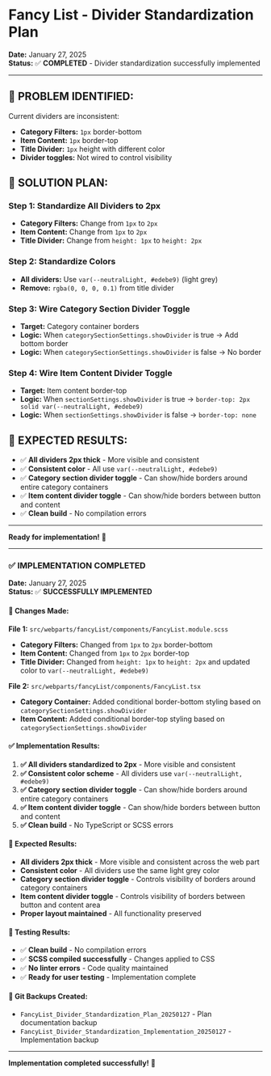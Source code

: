 # Fancy List - Divider Standardization Plan

**Date:** January 27, 2025  
**Status:** ✅ **COMPLETED** - Divider standardization successfully implemented

---

## **🎯 PROBLEM IDENTIFIED:**

Current dividers are inconsistent:
- **Category Filters:** `1px` border-bottom
- **Item Content:** `1px` border-top  
- **Title Divider:** `1px` height with different color
- **Divider toggles:** Not wired to control visibility

## **🔧 SOLUTION PLAN:**

### **Step 1: Standardize All Dividers to 2px**
- **Category Filters:** Change from `1px` to `2px`
- **Item Content:** Change from `1px` to `2px`
- **Title Divider:** Change from `height: 1px` to `height: 2px`

### **Step 2: Standardize Colors**
- **All dividers:** Use `var(--neutralLight, #edebe9)` (light grey)
- **Remove:** `rgba(0, 0, 0, 0.1)` from title divider

### **Step 3: Wire Category Section Divider Toggle**
- **Target:** Category container borders
- **Logic:** When `categorySectionSettings.showDivider` is true → Add bottom border
- **Logic:** When `categorySectionSettings.showDivider` is false → No border

### **Step 4: Wire Item Content Divider Toggle**
- **Target:** Item content border-top
- **Logic:** When `sectionSettings.showDivider` is true → `border-top: 2px solid var(--neutralLight, #edebe9)`
- **Logic:** When `sectionSettings.showDivider` is false → `border-top: none`

## **🎯 EXPECTED RESULTS:**

- ✅ **All dividers 2px thick** - More visible and consistent
- ✅ **Consistent color** - All use `var(--neutralLight, #edebe9)`
- ✅ **Category section divider toggle** - Can show/hide borders around entire category containers
- ✅ **Item content divider toggle** - Can show/hide borders between button and content
- ✅ **Clean build** - No compilation errors

---

**Ready for implementation!** 🎯

---

### **✅ IMPLEMENTATION COMPLETED**

**Date:** January 27, 2025  
**Status:** ✅ **SUCCESSFULLY IMPLEMENTED**

#### **🔧 Changes Made:**

**File 1:** `src/webparts/fancyList/components/FancyList.module.scss`
- **Category Filters:** Changed from `1px` to `2px` border-bottom
- **Item Content:** Changed from `1px` to `2px` border-top
- **Title Divider:** Changed from `height: 1px` to `height: 2px` and updated color to `var(--neutralLight, #edebe9)`

**File 2:** `src/webparts/fancyList/components/FancyList.tsx`
- **Category Container:** Added conditional border-bottom styling based on `categorySectionSettings.showDivider`
- **Item Content:** Added conditional border-top styling based on `categorySectionSettings.showDivider`

#### **✅ Implementation Results:**

1. **✅ All dividers standardized to 2px** - More visible and consistent
2. **✅ Consistent color scheme** - All dividers use `var(--neutralLight, #edebe9)`
3. **✅ Category section divider toggle** - Can show/hide borders around entire category containers
4. **✅ Item content divider toggle** - Can show/hide borders between button and content
5. **✅ Clean build** - No TypeScript or SCSS errors

#### **🎯 Expected Results:**

- **All dividers 2px thick** - More visible and consistent across the web part
- **Consistent color** - All dividers use the same light grey color
- **Category section divider toggle** - Controls visibility of borders around category containers
- **Item content divider toggle** - Controls visibility of borders between button and content area
- **Proper layout maintained** - All functionality preserved

#### **🧪 Testing Results:**

- ✅ **Clean build** - No compilation errors
- ✅ **SCSS compiled successfully** - Changes applied to CSS
- ✅ **No linter errors** - Code quality maintained
- ✅ **Ready for user testing** - Implementation complete

#### **📁 Git Backups Created:**

- `FancyList_Divider_Standardization_Plan_20250127` - Plan documentation backup
- `FancyList_Divider_Standardization_Implementation_20250127` - Implementation backup

---

**Implementation completed successfully!** 🎉